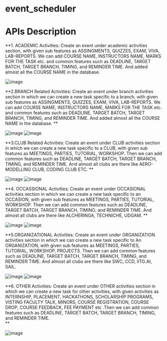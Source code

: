 # event_scheduler
# APIs Description




**1. ACADEMIC Activities: 
Create an event under academic activities section, with given sub features as ASSINGMENTS, QUIZZES, EXAM, VIVA, LAB-REPORTS. We can add COURSE NAME, INSTRUCTORS NAME, MARKS FOR THE TASK etc. and common features such as DEADLINE, TARGET BATCH, TARGET BRANCH, TIMING, and REMINDER TIME.  And added almost all the COURSE NAME in the database.

![image](https://user-images.githubusercontent.com/84286157/130612621-7dd05c7f-2ead-4775-95a1-94893dd4c3d5.png)








**2.BRANCH Related Activities: 
Create an event under branch activities section in which we can create a new task specific to a branch, with given sub features as ASSINGMENTS, QUIZZES, EXAM, VIVA, LAB-REPORTS. We can add COURSE NAME, INSTRUCTORS NAME, MARKS FOR THE TASK etc. and common features such as DEADLINE, TARGET BATCH, TARGET BRANCH, TIMING, and REMINDER TIME.  And added almost all the COURSE NAME in the database.
**

 
![image](https://user-images.githubusercontent.com/84286157/130613733-386bb2d4-dbdb-4a2b-a53f-f1c46f60065d.png)
![image](https://user-images.githubusercontent.com/84286157/130617046-9816045c-d2b1-4d47-ac4a-ef9a69e9d3a9.png) 








**3.CLUB Related Activities: 
Create an event under CLUB activities section in which we can create a new task specific to a CLUB, with given sub features as MEETINGS, PARTIES, TUTORIAL, WORKSHOP. Then we can add common features such as DEADLINE, TARGET BATCH, TARGET BRANCH, TIMING, and REMINDER TIME.  And almost all clubs are there like AERO-MODELLING CLUB, CODING CLUB ETC.
**

![image](https://user-images.githubusercontent.com/84286157/130614286-9f5f6285-ed3d-4768-bdac-d9ddffb772b5.png)
![image](https://user-images.githubusercontent.com/84286157/130614347-8f409e4a-d291-4734-8c0d-597722fc7da3.png)










**4. OCCASSIONAL Activities: 
Create an event under OCCASIONAL activities section in which we can create a new task specific to an OCCASION, with given sub features as MEETINGS, PARTIES, TUTORIAL, WORKSHOP. Then we can add common features such as DEADLINE, TARGET BATCH, TARGET BRANCH, TIMING, and REMINDER TIME.  And almost all clubs are there like ALCHERINGA, TECHNICHE, UDGAM.
**

![image](https://user-images.githubusercontent.com/84286157/130615002-a74164f7-9244-4da2-a9ea-dcf4e1b2a84e.png)
![image](https://user-images.githubusercontent.com/84286157/130615088-9b974d13-87d7-4745-8d51-90cfdee2c5c0.png)










**5.ORGANIZATIONAL Activities: 
Create an event under ORGANIZATION activities section in which we can create a new task specific to An ORGANIZATION, with given sub features as MEETINGS, PARTIES, TUTORIAL, WORKSHOP, PROJECTS. Then we can add common features such as DEADLINE, TARGET BATCH, TARGET BRANCH, TIMING, and REMINDER TIME.  And almost all clubs are there like SWC, CCD, IITG.AI, SAIL.

![image](https://user-images.githubusercontent.com/84286157/130615591-cca02da9-7f9c-4bd4-9f33-ee2762f5df55.png)
![image](https://user-images.githubusercontent.com/84286157/130615631-ebe65b87-6cf9-4ee6-aeb3-7fc22c8089d6.png)








**6. OTHER Activities: 
Create an event under OTHER activities section in which we can create a new task for other activities, with given activities as INTERNSHIP, PLACEMENT, HACKATHONS, SCHOLARSHIP PROGRAMS, VISTING FACULTY TALK, MINORS, COURSE REGISTRATION, COURSE DROP, COURSE FEEDBACK, FEE PAYMENT etc .Then we can add common features such as DEADLINE, TARGET BATCH, TARGET BRANCH, TIMING, and REMINDER TIME.  
**

![image](https://user-images.githubusercontent.com/84286157/130616595-2ec52ae4-0aa2-4650-ac5b-db5e8f3abd55.png)


